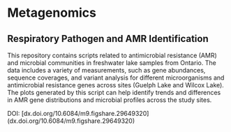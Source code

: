 # Metagenomics
## Respiratory Pathogen and AMR Identification

This repository contains scripts related to antimicrobial resistance (AMR) and microbial communities in freshwater lake samples from Ontario. The data includes a variety of measurements, such as gene abundances, sequence coverages, and variant analysis for different microorganisms and antimicrobial resistance genes across sites (Guelph Lake and Wilcox Lake). The plots generated by this script can help identify trends and differences in AMR gene distributions and microbial profiles across the study sites. 

DOI: [dx.doi.org/10.6084/m9.figshare.29649320] (dx.doi.org/10.6084/m9.figshare.29649320)
